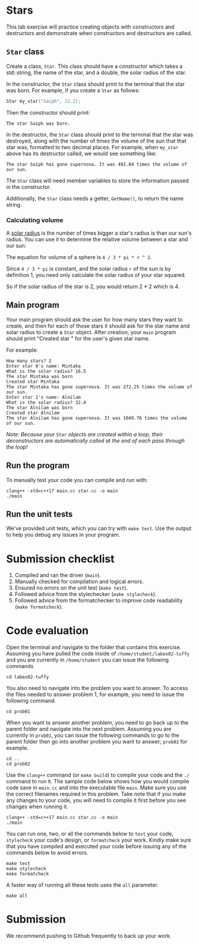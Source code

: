 # Stars

This lab exercise will practice creating objects with constructors and destructors and demonstrate when constructors and destructors are called.

## `Star` class

Create a class, ``Star``. This class should have a constructor which takes a std::string, the name of the star, and a double, the solar radius of the star.

In the constructor, the ``Star`` class should print to the terminal that the star was born. For example, if you create a ``Star`` as follows:

```cpp
Star my_star("Saiph", 22.2);
```

Then the constructor should print:

```
The star Saiph was born.
```

In the destructor, the ``Star`` class should print to the terminal that the star was destroyed, along with the number of times the volume of the sun that that star was, formatted to two decimal places. For example, when ``my_star`` above has its destructor called, we would see something like:

```
The star Saiph has gone supernova. It was 492.84 times the volume of our sun.
```

The ``Star`` class will need member variables to store the information passed in the constructor.

Additionally, the ``Star`` class needs a getter, ``GetName()``, to return the name string.

### Calculating volume

A [solar radius](https://en.wikipedia.org/wiki/Solar_radius) is the number of times bigger a star's radius is than our sun's radius. You can use it to determine the relative volume between a star and our sun:

The equation for volume of a sphere is ``4 / 3 * pi * r ^ 2``.

Since ``4 / 3 * pi`` is constant, and the solar radius ``r`` of the sun is by definition 1, you need only calculate the solar radius of your star squared.

So if the solar radius of the star is 2, you would return 2 * 2 which is 4.

## Main program

Your main program should ask the user for how many stars they want to create, and then for each of those stars it should ask for the star name and solar radius to create a ``Star`` object. After creation, your ``main`` program should print "Created star <name>" for the user's given star name.

For example:

```
How many stars? 2
Enter star 0's name: Mintaka
What is the solar radius? 16.5     
The star Mintaka was born  
Created star Mintaka
The star Mintaka has gone supernova. It was 272.25 times the volume of our sun.      
Enter star 1's name: Alnilam
What is the solar radius? 32.4     
The star Alnilam was born
Created star Alnilam
The star Alnilam has gone supernova. It was 1049.76 times the volume of our sun.
```

*Note: Because your ``Star`` objects are created within a loop, their deconstructors are automatically called at the end of each pass through the loop!*

## Run the program

To manually test your code you can compile and run with:

```
clang++ -std=c++17 main.cc star.cc -o main
./main
```

## Run the unit tests

We've provided unit tests, which you can try with ``make test``. Use the output to help you debug any issues in your program.

# Submission checklist
1. Compiled and ran the driver (`main`).
1. Manually checked for compilation and logical errors.
1. Ensured no errors on the unit test (`make test`).
1. Followed advice from the stylechecker (`make stylecheck`).
1. Followed advice from the formatchecker to improve code readability (`make formatcheck`).

# Code evaluation
Open the terminal and navigate to the folder that contains this exercise. Assuming you have pulled the code inside of `/home/student/labex02-tuffy` and you are currently in `/home/student` you can issue the following commands

```
cd labex02-tuffy
```

You also need to navigate into the problem you want to answer. To access the files needed to answer problem 1, for example, you need to issue the following command.

```
cd prob01
```

When you want to answer another problem, you need to go back up to the parent folder and navigate into the next problem. Assuming you are currently in `prob01`, you can issue the following commands to go to the parent folder then go into another problem you want to answer; `prob02` for example.

```
cd ..
cd prob02
```

Use the `clang++` command (or ``make build``) to compile your code and the `./` command to run it. The sample code below shows how you would compile code save in `main.cc` and into the executable file `main`. Make sure you use the correct filenames required in this problem.  Take note that if you make any changes to your code, you will need to compile it first before you see changes when running it.

```
clang++ -std=c++17 main.cc star.cc -o main
./main
```

You can run one, two, or all the commands below to `test` your code, `stylecheck` your code's design, or `formatcheck` your work. Kindly make sure that you have compiled and executed your code before issuing any of the commands below to avoid errors.

```
make test
make stylecheck
make formatcheck
```

A faster way of running all these tests uses the `all` parameter.

```
make all
```

# Submission

We recommend pushing to Github frequently to back up your work.
